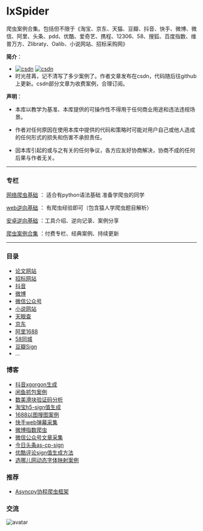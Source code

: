 # lxSpider
爬虫案例合集。包括但不限于《淘宝、京东、天猫、豆瓣、抖音、快手、微博、微信、阿里、头条、pdd、优酷、爱奇艺、携程、12306、58、搜狐、百度指数、维普万方、Zlibraty、Oalib、小说网站、招标采购网》

**简介**：
- [![csdn](https://img.shields.io/badge/CSDN-orange)](https://blog.csdn.net/weixin_43582101)  [![csdn](https://img.shields.io/badge/GitHub-blue)](https://github.com/lixi5338619) 
- 时光荏苒，记不清写了多少案例了。作者文章发布在csdn，代码随后往github上更新。csdn部分文章为收费案例，合理订阅。




**声明**：
- 本库以教学为基准、本库提供的可操作性不得用于任何商业用途和违法违规场景。

- 作者对任何原因在使用本库中提供的代码和策略时可能对用户自己或他人造成的任何形式的损失和伤害不承担责任。

- 因本库引起的或与之有关的任何争议，各方应友好协商解决，协商不成的任何后果与作者无关。



---
### 专栏

[网络爬虫基础](https://blog.csdn.net/weixin_43582101/category_9284276.html) ： 适合有python语法基础 准备学爬虫的同学

[web逆向基础](https://blog.csdn.net/weixin_43582101/category_10755969.html) ： 有爬虫经验即可（包含猿人学爬虫题目解析）

[安卓逆向基础](https://blog.csdn.net/weixin_43582101/category_9863507.html) ：工具介绍、逆向记录、案例分享

[爬虫案例合集](https://blog.csdn.net/weixin_43582101/category_9291501.html) ：付费专栏、经典案例、持续更新

---

### 目录

- [论文网站](https://github.com/lixi5338619/lxSpider/tree/main/案例代码/维普知网万方论文)
- [招标网站](https://github.com/lixi5338619/lxSpider/tree/main/案例代码/招标投标)
- [抖音](https://github.com/lixi5338619/lxSpider/tree/main/案例代码/抖音)
- [微博](https://github.com/lixi5338619/lxSpider/tree/main/案例代码/微博)
- [微信公众号](https://github.com/lixi5338619/lxSpider/tree/main/案例代码/微信公众号)
- [小说网站](https://github.com/lixi5338619/lxSpider/tree/main/案例代码/小说网站)
- [天眼查](https://github.com/lixi5338619/lxSpider/tree/main/案例代码/天眼查)
- [京东](https://github.com/lixi5338619/lxSpider/tree/main/案例代码/京东)
- [阿里1688](ali1688)
- [58同城](58同城)
- [豆瓣Sign](豆瓣)
- ...

### 博客
- [抖音xgorgon生成](https://blog.csdn.net/weixin_43582101/article/details/108012579)
- [闲鱼抓包案例](https://blog.csdn.net/weixin_43582101/article/details/114667690)
- [数美滑块验证码分析](https://blog.csdn.net/weixin_43582101/article/details/112553479)
- [淘宝h5-sign值生成](https://blog.csdn.net/weixin_43582101/article/details/109383922)
- [1688以图搜图案例](https://blog.csdn.net/weixin_43582101/article/details/107427108)
- [快手web弹幕采集](https://blog.csdn.net/weixin_43582101/article/details/108466933)
- [微博指数爬虫](https://blog.csdn.net/weixin_43582101/article/details/102662019)
- [微信公众号文章采集](https://blog.csdn.net/weixin_43582101/article/details/109449733)
- [今日头条as-cp-sign](https://blog.csdn.net/weixin_43582101/article/details/106429765)
- [优酷评论sign值生成方法](https://blog.csdn.net/weixin_43582101/article/details/106096666)
- [选哪儿网动态字体映射案例](https://blog.csdn.net/weixin_43582101/article/details/113373277)

### 推荐
- [Asyncpy协程爬虫框架](https://github.com/lixi5338619/asyncpy)

### 交流

![avatar](https://2img-blog.csdnimg.cn/20210122105828788.png)




